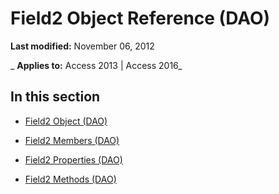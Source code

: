 
# Field2 Object Reference (DAO)

 **Last modified:** November 06, 2012

 _ **Applies to:** Access 2013 | Access 2016_

## In this section


- [Field2 Object (DAO)](585aa163-402b-2c2b-d8d7-733a6d55d104.md)
    
- [Field2 Members (DAO)](27829bbc-8b4e-c7eb-f29b-bcbef341f9fd.md)
    
- [Field2 Properties (DAO)](58b44dfc-3fa7-4c69-80cf-04f231c49899.md)
    
- [Field2 Methods (DAO)](2d382d0a-3d61-4321-b048-18e15ccf55e3.md)
    
